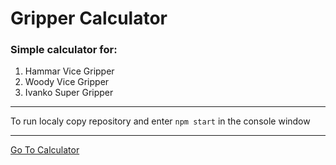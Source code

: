 # Gripper Calculator
### Simple calculator for:
1. Hammar Vice Gripper
2. Woody Vice Gripper
3. Ivanko Super Gripper

***
To run localy copy repository and enter `npm start` in the console window
***
[Go To Calculator](https://alexanderpershin.github.io/gripper/)